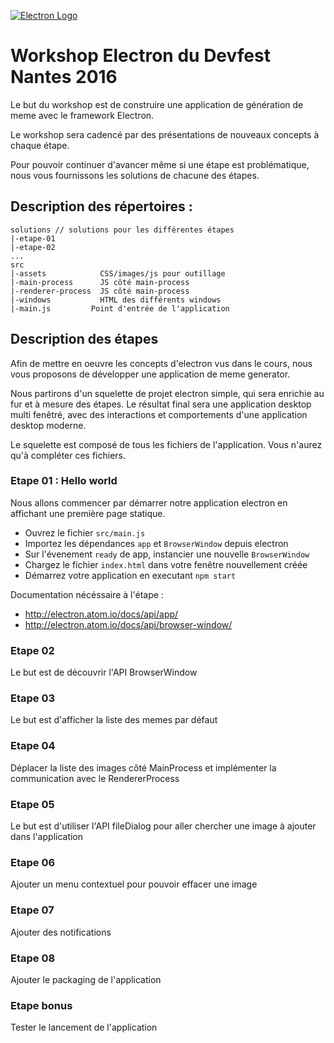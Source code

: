 [![Electron Logo](http://electron.atom.io/images/electron-logo.svg)](http://electron.atom.io/)

# Workshop Electron du Devfest Nantes 2016

Le but du workshop est de construire une application de génération de meme avec le framework Electron.

Le workshop sera cadencé par des présentations de nouveaux concepts à chaque étape.

Pour pouvoir continuer d'avancer même si une étape est problématique, nous vous fournissons les solutions de chacune des étapes.

## Description des répertoires :
```
solutions // solutions pour les différentes étapes
|-etape-01
|-etape-02
...
src
|-assets            CSS/images/js pour outillage
|-main-process      JS côté main-process
|-renderer-process  JS côté main-process
|-windows           HTML des différents windows
|-main.js         Point d'entrée de l'application
```

## Description des étapes

Afin de mettre en oeuvre les concepts d'electron vus dans le cours, nous vous proposons de développer une application de meme generator.

Nous partirons d'un squelette de projet electron simple, qui sera enrichie au fur et à mesure des étapes. Le résultat final sera une application desktop multi fenêtré, avec des interactions et comportements d'une application desktop moderne.

Le squelette est composé de tous les fichiers de l'application. Vous n'aurez qu'à compléter ces fichiers.

### Etape 01 : Hello world

Nous allons commencer par démarrer notre application electron en affichant une première page statique.

- Ouvrez le fichier `src/main.js`
- Importez les dépendances `app` et `BrowserWindow` depuis electron
- Sur l'évenement `ready` de app, instancier une nouvelle `BrowserWindow`
- Chargez le fichier `index.html` dans votre fenêtre nouvellement créée
- Démarrez votre application en executant `npm start`

Documentation nécéssaire à l'étape :
 - http://electron.atom.io/docs/api/app/
 - http://electron.atom.io/docs/api/browser-window/


### Etape 02

Le but est de découvrir l'API BrowserWindow

### Etape 03

Le but est d'afficher la liste des memes par défaut

### Etape 04

Déplacer la liste des images côté MainProcess et implémenter la communication avec le RendererProcess

### Etape 05

Le but est d'utiliser l'API fileDialog pour aller chercher une image à ajouter dans l'application

### Etape 06

Ajouter un menu contextuel pour pouvoir effacer une image

### Etape 07

Ajouter des notifications

### Etape 08

Ajouter le packaging de l'application

### Etape bonus

Tester le lancement de l'application

